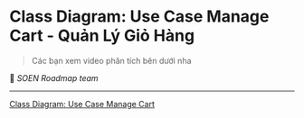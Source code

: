 # Class Diagram: Use Case Manage Cart - Quản Lý Giỏ Hàng

>Các bạn xem video phân tích bên dưới nha

🌻 *SOEN Roadmap team*

---
[Class Diagram: Use Case Manage Cart](https://www.youtube.com/watch?v=Z1VemLaJ0sE&list=PLawJEU9nKs_6qm0jIwdzAQUgOQb0mf_eS&index=5)
